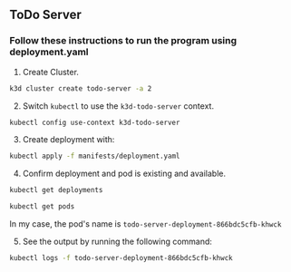 ## ToDo Server

### Follow these instructions to run the program using deployment.yaml

1. Create Cluster.

```bash
k3d cluster create todo-server -a 2
```

2. Switch `kubectl` to use the `k3d-todo-server` context.

```bash
kubectl config use-context k3d-todo-server
```

3. Create deployment with:

```bash
kubectl apply -f manifests/deployment.yaml
```

4. Confirm deployment and pod is existing and available.

```bash
kubectl get deployments
```

```bash
kubectl get pods
```

In my case, the pod's name is `todo-server-deployment-866bdc5cfb-khwck`

5. See the output by running the following command:

```bash
kubectl logs -f todo-server-deployment-866bdc5cfb-khwck
```
